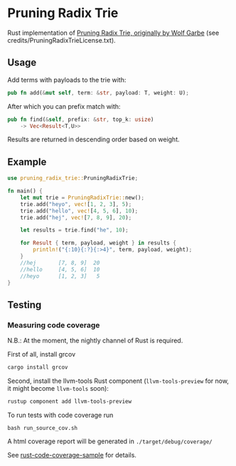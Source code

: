 # Pruning Radix Trie
Rust implementation of [Pruning Radix Trie, originally by Wolf Garbe](https://github.com/wolfgarbe/PruningRadixTrie) (see credits/PruningRadixTrieLicense.txt).

## Usage
Add terms with payloads to the trie with:
```rust
pub fn add(&mut self, term: &str, payload: T, weight: U);
```
After which you can prefix match with:
```rust
pub fn find(&self, prefix: &str, top_k: usize) 
    -> Vec<Result<T,U>>
```
Results are returned in descending order based on weight.

## Example
```rust
use pruning_radix_trie::PruningRadixTrie;

fn main() {
    let mut trie = PruningRadixTrie::new();
    trie.add("heyo", vec![1, 2, 3], 5);
    trie.add("hello", vec![4, 5, 6], 10);
    trie.add("hej", vec![7, 8, 9], 20);

    let results = trie.find("he", 10);

    for Result { term, payload, weight } in results {
        println!("{:10}{:?}{:>4}", term, payload, weight);
    }
    //hej       [7, 8, 9]  20
    //hello     [4, 5, 6]  10
    //heyo      [1, 2, 3]   5
}
```
## Testing
### Measuring code coverage

N.B.: At the moment, the nightly channel of Rust is required.

First of all, install grcov
```sh
cargo install grcov
```

Second, install the llvm-tools Rust component (`llvm-tools-preview` for now, it might become `llvm-tools` soon):
```sh
rustup component add llvm-tools-preview
```
To run tests with code coverage run
```
bash run_source_cov.sh
```
A html coverage report will be generated in `./target/debug/coverage/`

See [rust-code-coverage-sample](https://github.com/marco-c/rust-code-coverage-sample) for details.